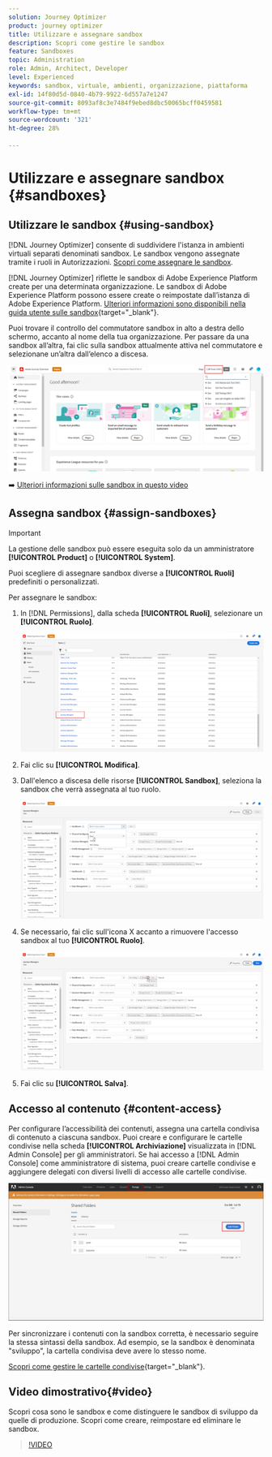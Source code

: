 ```yaml
---
solution: Journey Optimizer
product: journey optimizer
title: Utilizzare e assegnare sandbox
description: Scopri come gestire le sandbox
feature: Sandboxes
topic: Administration
role: Admin, Architect, Developer
level: Experienced
keywords: sandbox, virtuale, ambienti, organizzazione, piattaforma
exl-id: 14f80d5d-0840-4b79-9922-6d557a7e1247
source-git-commit: 8093af8c3e7484f9ebed8dbc50065bcff0459581
workflow-type: tm+mt
source-wordcount: '321'
ht-degree: 28%

---
```


# Utilizzare e assegnare sandbox {#sandboxes}

## Utilizzare le sandbox {#using-sandbox}

[!DNL Journey Optimizer] consente di suddividere l&#39;istanza in ambienti virtuali separati denominati sandbox. Le sandbox vengono assegnate tramite i ruoli in Autorizzazioni. [Scopri come assegnare le sandbox](permissions.md#create-product-profile).

[!DNL Journey Optimizer] riflette le sandbox di Adobe Experience Platform create per una determinata organizzazione. Le sandbox di Adobe Experience Platform possono essere create o reimpostate dall’istanza di Adobe Experience Platform. [Ulteriori informazioni sono disponibili nella guida utente sulle sandbox](https://experienceleague.adobe.com/docs/experience-platform/sandbox/ui/user-guide.html?lang=it){target="_blank"}.

Puoi trovare il controllo del commutatore sandbox in alto a destra dello schermo, accanto al nome della tua organizzazione. Per passare da una sandbox all’altra, fai clic sulla sandbox attualmente attiva nel commutatore e selezionane un’altra dall’elenco a discesa.

![](assets/sandbox_5.png)

➡️ [Ulteriori informazioni sulle sandbox in questo video](#video)

## Assegna sandbox {#assign-sandboxes}

>[!IMPORTANT]
>
> La gestione delle sandbox può essere eseguita solo da un amministratore **[!UICONTROL Product]** o **[!UICONTROL System]**.

Puoi scegliere di assegnare sandbox diverse a **[!UICONTROL Ruoli]** predefiniti o personalizzati.

Per assegnare le sandbox:

1. In [!DNL Permissions], dalla scheda **[!UICONTROL Ruoli]**, selezionare un **[!UICONTROL Ruolo]**.

   ![](assets/sandbox_1.png)

1. Fai clic su **[!UICONTROL Modifica]**.

1. Dall&#39;elenco a discesa delle risorse **[!UICONTROL Sandbox]**, seleziona la sandbox che verrà assegnata al tuo ruolo.

   ![](assets/sandbox_3.png)

1. Se necessario, fai clic sull&#39;icona X accanto a rimuovere l&#39;accesso sandbox al tuo **[!UICONTROL Ruolo]**.

   ![](assets/sandbox_4.png)

1. Fai clic su **[!UICONTROL Salva]**.

## Accesso al contenuto {#content-access}

Per configurare l’accessibilità dei contenuti, assegna una cartella condivisa di contenuto a ciascuna sandbox. Puoi creare e configurare le cartelle condivise nella scheda **[!UICONTROL Archiviazione]** visualizzata in [!DNL Admin Console] per gli amministratori. Se hai accesso a [!DNL Admin Console] come amministratore di sistema, puoi creare cartelle condivise e aggiungere delegati con diversi livelli di accesso alle cartelle condivise.

![](assets/do-not-localize/content_access.png)

Per sincronizzare i contenuti con la sandbox corretta, è necessario seguire la stessa sintassi della sandbox. Ad esempio, se la sandbox è denominata &quot;sviluppo&quot;, la cartella condivisa deve avere lo stesso nome.

[Scopri come gestire le cartelle condivise](https://helpx.adobe.com/it/enterprise/admin-guide.html/enterprise/using/manage-adobe-storage.ug.html){target="_blank"}.

## Video dimostrativo{#video}

Scopri cosa sono le sandbox e come distinguere le sandbox di sviluppo da quelle di produzione. Scopri come creare, reimpostare ed eliminare le sandbox.

>[!VIDEO](https://video.tv.adobe.com/v/334355?quality=12)